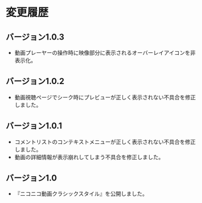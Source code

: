 # 変更履歴

## バージョン1.0.3

- 動画プレーヤーの操作時に映像部分に表示されるオーバーレイアイコンを非表示化。

## バージョン1.0.2

- 動画視聴ページでシーク時にプレビューが正しく表示されない不具合を修正しました。

## バージョン1.0.1

- コメントリストのコンテキストメニューが正しく表示されない不具合を修正しました。
- 動画の詳細情報が表示崩れしてしまう不具合を修正しました。

## バージョン1.0

- 『ニコニコ動画クラシックスタイル』を公開しました。